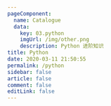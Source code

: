 ```yaml
---
pageComponent:
  name: Catalogue
  data: 
    key: 03.python
    imgUrl: /img/other.png
    description: Python 进阶知识
title: Python
date: 2020-03-11 21:50:55
permalink: /python
sidebar: false
article: false
comment: false
editLink: false
---
```


